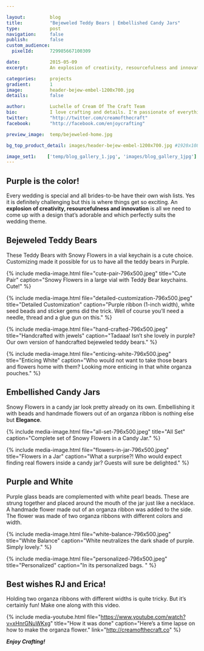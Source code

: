 ```yaml
---

layout:			blog
title:  		"Bejeweled Teddy Bears | Embellished Candy Jars"
type:			post
navigation: 	false
publish:        false
custom_audience:
  pixelId:      729985667100309

date:   		2015-05-09
excerpt: 		An explosion of creativity, resourcefulness and innovation is all we need to come up with a design that’s adorable and which perfectly suits the wedding theme.. These are strung together and placed around like a necklace.

categories:		projects
gradient: 		1
image: 			header-bejew-embel-1200x700.jpg
details:		false

author: 		Luchelle of Cream Of The Craft Team
bio: 			I love crafting and details. I'm passionate of everything I make. 
twitter: 		"http://twitter.com/creamofthecraft"
facebook: 		"http://facebook.com/enjoycrafting"

preview_image:  temp/bejeweled-home.jpg

bg_top_product_detail: images/header-bejew-embel-1200x700.jpg #1920x1080

image_set1:    ['temp/blog_gallery_1.jpg', 'images/blog_gallery_1jpg']
---
```


## Purple is the color!

Every wedding is special and all brides-to-be have their own wish lists. Yes it is definitely challenging but this is where things get so exciting. An **explosion of creativity, resourcefulness and innovation** is all we need to come up with a design that’s adorable and which perfectly suits the wedding theme.

## Bejeweled Teddy Bears
These Teddy Bears with Snowy Flowers in a vial keychain is a cute choice. Customizing made it possible for us to have all the teddy bears in Purple.


{% include media-image.html file="cute-pair-796x500.jpeg" title="Cute Pair" caption="Snowy Flowers in a large vial with Teddy Bear keychains. Cute!" %}

{% include media-image.html file="detailed-customization-796x500.jpeg" title="Detailed Customization" caption="Purple ribbon (1-inch width), white seed beads and sticker gems did the trick. Well of course you’ll need a needle, thread and a glue gun on this." %}

{% include media-image.html file="hand-crafted-796x500.jpeg" title="Handcrafted with jewels" caption="Tadaaa! Isn’t she lovely in purple? Our own version of handcrafted bejeweled teddy bears." %}

{% include media-image.html file="enticing-white-796x500.jpeg" title="Enticing White" caption="Who would not want to take those bears and flowers home with them? Looking more enticing in that white organza pouches." %}

## Embellished Candy Jars
Snowy Flowers in a candy jar look pretty already on its own. Embellishing it with beads and handmade flowers out of an organza ribbon is nothing else but **Elegance**.

{% include media-image.html file="all-set-796x500.jpeg" title="All Set" caption="Complete set of Snowy Flowers in a Candy Jar." %}

{% include media-image.html file="flowers-in-jar-796x500.jpeg" title="Flowers in a Jar" caption="What a surprise?! Who would expect finding real flowers inside a candy jar? Guests will sure be delighted." %}

## Purple and White

Purple glass beads are complemented with white pearl beads. These are strung together and placed around the mouth of the jar just like a necklace. A handmade flower made out of an organza ribbon was added to the side. The flower was made of two organza ribbons with different colors and width.

{% include media-image.html file="white-balance-796x500.jpeg" title="White Balance" caption="White neutralizes the dark shade of purple. Simply lovely." %}

{% include media-image.html file="personalized-796x500.jpeg" title="Personalized" caption="In its personalized bags. " %}

## Best wishes RJ and Erica!

Holding two organza ribbons with different widths is quite tricky. But it’s certainly fun! Make one along with this video.

{% include media-youtube.html file="https://www.youtube.com/watch?v=xHnrGNuWKxg" title="How it was done" caption="Here’s a time lapse on how to make the organza flower." link="http://creamofthecraft.co"  %}

***Enjoy Crafting!***

<br/>


